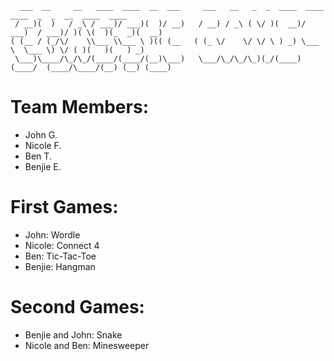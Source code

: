 
      ___  __     __   ____  ____  __  ___     ___   __   _  _  ____  ____    ____  _  _  __  ____  ____ 
     / __)(  )   / _\ / ___)/ ___)(  )/ __)   / __) / _\ ( \/ )(  __)/ ___)  / ___)/ )( \(  )(_  _)(  __)
    ( (__ / (_/\/    \\___ \\___ \ )(( (__   ( (_ \/    \/ \/ \ ) _) \___ \  \___ \) \/ ( )(   )(   ) _) 
     \___)\____/\_/\_/(____/(____/(__)\___)   \___/\_/\_/\_)(_/(____)(____/  (____/\____/(__) (__) (____)

                                                                        


# Team Members:
  * John G.
  * Nicole F.
  * Ben T.
  * Benjie E.

# First Games:
   - John: Wordle
   - Nicole: Connect 4
   - Ben: Tic-Tac-Toe
   - Benjie: Hangman

# Second Games:
   - Benjie and John: Snake
   - Nicole and Ben: Minesweeper
